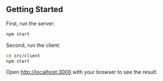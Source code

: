 
## Getting Started

First, run the server:

```bash
npm start
```

Second, run the client:

```bash
cd src/client
npm start
```

Open [http://localhost:3000](http://localhost:3000) with your browser to see the result.
